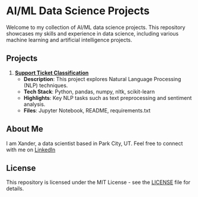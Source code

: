 # AI/ML Data Science Projects

Welcome to my collection of AI/ML data science projects. This repository showcases my skills and experience in data science, including various machine learning and artificial intelligence projects.

## Projects

1. **[Support Ticket Classification](./SupportTickets.ipynb)**
   - **Description**: This project explores Natural Language Processing (NLP) techniques.
   - **Tech Stack**: Python, pandas, numpy, nltk, scikit-learn
   - **Highlights**: Key NLP tasks such as text preprocessing and sentiment analysis.
   - **Files**: Jupyter Notebook, README, requirements.txt

## About Me

I am Xander, a data scientist based in Park City, UT. Feel free to connect with me on [LinkedIn](https://www.linkedin.com/in/xanderphoenix2/)

## License

This repository is licensed under the MIT License - see the [LICENSE](LICENSE) file for details.
